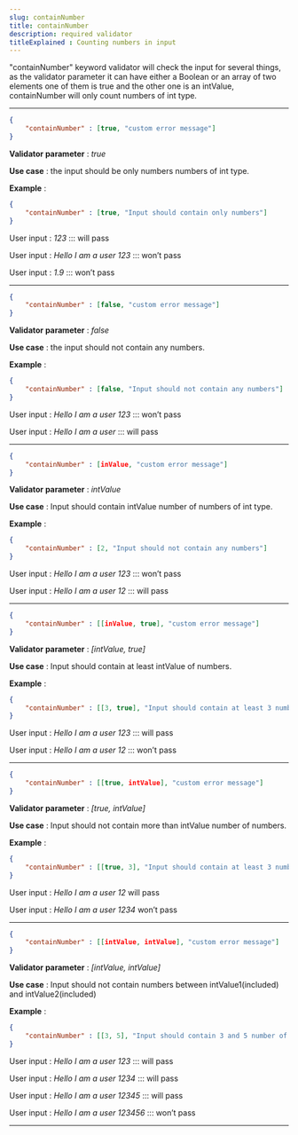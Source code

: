 ```yaml
---
slug: containNumber
title: containNumber
description: required validator
titleExplained : Counting numbers in input
---
```


"containNumber" keyword validator will check the input for several things, as the validator parameter it can have either a Boolean or an array of two elements one of them is true and the other one is an intValue, containNumber will only count numbers of int type.

---

```JSON
{
    "containNumber" : [true, "custom error message"]
}
```

**Validator parameter** : _true_

**Use case** : the input should be only numbers numbers of int type.

**Example** : 

```JSON
{
    "containNumber" : [true, "Input should contain only numbers"]
}
```

User input : _123_ ::: will pass

User input : _Hello I am a user 123_ ::: won’t pass

User input : _1.9_ ::: won’t pass

---

```JSON
{
    "containNumber" : [false, "custom error message"]
}
```

**Validator parameter** : _false_

**Use case** : the input should not contain any numbers.

**Example** : 

```JSON
{
    "containNumber" : [false, "Input should not contain any numbers"]
}
```

User input : _Hello I am a user 123_ ::: won’t pass

User input : _Hello I am a user_  ::: will pass

---

```JSON
{
    "containNumber" : [inValue, "custom error message"]
}
```

**Validator parameter** : _intValue_

**Use case** : Input should contain intValue number of numbers of int type.

**Example** : 

```JSON
{
    "containNumber" : [2, "Input should not contain any numbers"]
}
```

User input : _Hello I am a user 123_ ::: won’t pass

User input : _Hello I am a user 12_  ::: will pass

---

```JSON
{
    "containNumber" : [[inValue, true], "custom error message"]
}
```

**Validator parameter** : _[intValue, true]_

**Use case** : Input should contain at least intValue of numbers.

**Example** : 

```JSON
{
    "containNumber" : [[3, true], "Input should contain at least 3 numbers"]
}
```

User input : _Hello I am a user 123_ ::: will pass

User input : _Hello I am a user 12_  ::: won’t pass

---

```JSON
{
    "containNumber" : [[true, intValue], "custom error message"]
}
```

**Validator parameter** : _[true, intValue]_

**Use case** : Input should not contain more than intValue number of numbers.

**Example** : 

```JSON
{
    "containNumber" : [[true, 3], "Input should contain at least 3 numbers"]
}
```

User input : _Hello I am a user 12_ will pass

User input : _Hello I am a user 1234_  won’t pass

---

```JSON
{
    "containNumber" : [[intValue, intValue], "custom error message"]
}
```

**Validator parameter** : _[intValue, intValue]_

**Use case** : Input should not contain numbers between intValue1(included) and intValue2(included)

**Example** : 

```JSON
{
    "containNumber" : [[3, 5], "Input should contain 3 and 5 number of numbers"]
}
```

User input : _Hello I am a user 123_ ::: will pass

User input : _Hello I am a user 1234_ ::: will pass

User input : _Hello I am a user 12345_  ::: will pass

User input : _Hello I am a user 123456_ ::: won’t pass

---
